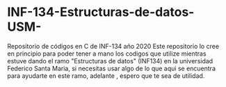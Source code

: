 # INF-134-Estructuras-de-datos-USM-
Repositorio de códigos en C de INF-134 año 2020
Este repositorio lo cree en principio para poder tener a mano los codigos que utilize mientras estuve dando el ramo "Estructuras de datos" (INF134)
en la universidad Federico Santa Maria, si necesitas usar algo de lo que aqui se encuentra para ayudarte en este ramo, adelante , espero que te sea
de utilidad.
